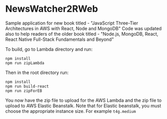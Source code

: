 # NewsWatcher2RWeb
Sample application for new book titled - "JavaScript Three-Tier Architectures in AWS with React, Node and MongoDB"
Code was updated also to help readers of the older book titled - "Node.js, MongoDB, React, React Native Full-Stack Fundamentals and Beyond"

To build, go to Lambda directory and run:
```
npm install
npm run zipLambda
```

Then in the root directory run:
```
npm install
npm run build-react
npm run zipForEB
```

You now have the zip file to upload for the AWS Lambda and the zip file to upload to AWS Elastic Beanstalk.
Note that for Elastic beanstalk, you must choose the appropriate instance size.
For example `t4g.medium`
